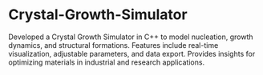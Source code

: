 # Crystal-Growth-Simulator
Developed a Crystal Growth Simulator in C++ to model nucleation, growth dynamics, and structural formations. Features include real-time visualization, adjustable parameters, and data export. Provides insights for optimizing materials in industrial and research applications.
